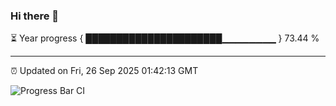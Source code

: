 ### Hi there 👋

⏳ Year progress { ██████████████████████▁▁▁▁▁▁▁▁ } 73.44 %

---

⏰ Updated on Fri, 26 Sep 2025 01:42:13 GMT

![Progress Bar CI](https://github.com/liununu/liununu/workflows/Progress%20Bar%20CI/badge.svg)
